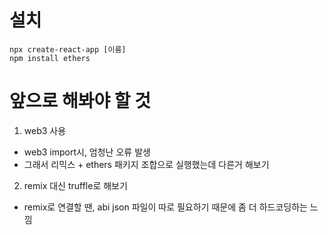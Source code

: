 # 설치
```
npx create-react-app [이름]
npm install ethers
```

# 앞으로 해봐야 할 것
1. web3 사용
- web3 import시, 엄청난 오류 발생
- 그래서 리믹스 + ethers 패키지 조합으로 실행했는데 다른거 해보기

2. remix 대신 truffle로 해보기
- remix로 연결할 땐, abi json 파일이 따로 필요하기 때문에 좀 더 하드코딩하는 느낌